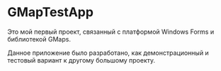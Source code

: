 # GMapTestApp

Это мой первый проект, связанный с платформой Windows Forms и библиотекой GMaps.

Данное приложение было разработано, как демонстрационный и тестовый вариант к другому большому проекту.
